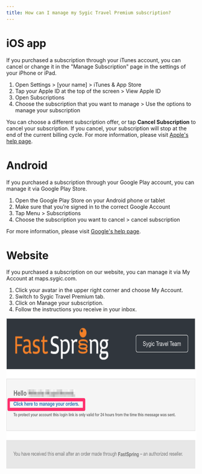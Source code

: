 ```yaml
---
title: How can I manage my Sygic Travel Premium subscription?
---
```


# iOS app

If you purchased a subscription through your iTunes account, you can cancel or change it in the "Manage Subscription" page in the settings of your iPhone or iPad.

1. Open Settings > [your name] > iTunes & App Store
2. Tap your Apple ID at the top of the screen > View Apple ID
3. Open Subscriptions
4. Choose the subscription that you want to manage > Use the options to manage your subscription

You can choose a different subscription offer, or tap **Cancel Subscription** to cancel your subscription.  If you cancel, your subscription will stop at the end of the current billing cycle. For more information, please visit [Apple's help page](https://support.apple.com/en-us/HT202039#subscriptions).

# Android

If you purchased a subscription through your Google Play account, you can manage it via Google Play Store.

1. Open the Google Play Store on your Android phone or tablet
2. Make sure that you’re signed in to the correct Google Account
3. Tap Menu > Subscriptions
4. Choose the subscription you want to cancel > cancel subscription
   
For more information, please visit [Google's help page](https://support.google.com/googleplay/answer/7018481?hl=en&ref_topic=1689236).

# Website

If you purchased a subscription on our website, you can manage it via My Account at maps.sygic.com.

1. Click your avatar in the upper right corner and choose My Account.
2. Switch to Sygic Travel Premium tab.
3. Click on Manage your subscription.
4. Follow the instructions you receive in your inbox.
   
<div><img src="/assets/3-sygic-travel/6-sygic-travel-premium/4-how-can-i-manage-my-subscription/manage-orders-web.png" alt="" title="null" height=400 /></div>
